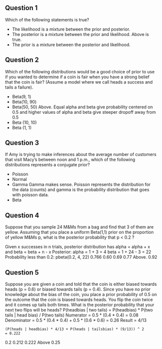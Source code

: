 ## Question 1
Which of the following statements is true?
- The likelihood is a mixture between the prior and posterior.
- The posterior is a mixture between the prior and likelihood.
    Above is true. 
- The prior is a mixture between the posterior and likelihood.

## Question 2 
Which of the following distributions would be a good choice of prior to use if you wanted to determine if a coin is fair when you have a strong belief that the coin is fair? (Assume a model where we call heads a success and tails a failure).
- Beta(9, 1)
- Beta(10, 90)
- Beta(50, 50)
    Above. Equal alpha and beta give probability centered on 0.5 and higher values of alpha and beta give steeper dropoff away from 0.5
- Beta (10, 10)
- Beta (1, 1)

## Question 3 
If Amy is trying to make inferences about the average number of customers that visit Macy’s between noon and 1 p.m., which of the following distributions represents a conjugate prior?
- Poisson
- Normal
- Gamma
    Gamma makes sense. Poisson represents the distribution for the data (counts) and gamma is the probability distribution that goes with poisson data.
- Beta

## Question 4 
Suppose that you sample 24 M&Ms from a bag and find that 3 of them are yellow. Assuming that you place a uniform Beta(1,1) prior on the proportion of yellow M&Ms p, what is the posterior probability that p < 0.2 ?

Given x successes in n trials, posterior distribution has alpha =  alpha + x and beta = beta + n - x
Posterior:  alpha = 1 + 3 = 4
            beta  = 1 + 24 - 3 = 22
Probability less than 0.2: 
    pbeta(0.2, 4, 22)
    0.766 
0.60
0.69
0.77
    Above.
0.92

## Question 5 
Suppose you are given a coin and told that the coin is either biased towards heads (p = 0.6) or biased towards tails (p = 0.4). Since you have no prior knowledge about the bias of the coin, you place a prior probability of 0.5 on the outcome that the coin is biased towards heads. You flip the coin twice and it comes up tails both times. What is the posterior probability that your next two flips will be heads?
P(headbias | two tails) = P(headbias) * P(two tails | head bias) / P(two tails) 
    Numerator = 0.5 * (0.4 * 0.4) = 0.08
    Denominator = 0.5 * (0.4 * 0.4) + 0.5 * (0.6 * 0.6) = 0.26
    Result = 4/13

    (P(heads | headbias) * 4/13 + P(heads | tailsbias) * (9/13)) ^ 2
    = 0.222

0.2
0.212
0.222
    Above
0.25
